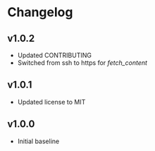 # Changelog

## v1.0.2
- Updated CONTRIBUTING
- Switched from ssh to https for *fetch_content*

## v1.0.1
- Updated license to MIT

## v1.0.0
- Initial baseline
